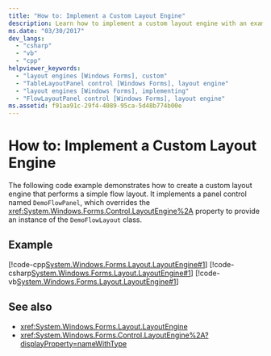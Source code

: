 ```yaml
---
title: "How to: Implement a Custom Layout Engine"
description: Learn how to implement a custom layout engine with an example of a panel control that overrides layout engine properties.
ms.date: "03/30/2017"
dev_langs: 
  - "csharp"
  - "vb"
  - "cpp"
helpviewer_keywords: 
  - "layout engines [Windows Forms], custom"
  - "TableLayoutPanel control [Windows Forms], layout engine"
  - "layout engines [Windows Forms], implementing"
  - "FlowLayoutPanel control [Windows Forms], layout engine"
ms.assetid: f91aa91c-29f4-4089-95ca-5d48b774b00e
---
```

# How to: Implement a Custom Layout Engine

The following code example demonstrates how to create a custom layout engine that performs a simple flow layout. It implements a panel control named `DemoFlowPanel`, which overrides the <xref:System.Windows.Forms.Control.LayoutEngine%2A> property to provide an instance of the `DemoFlowLayout` class.  
  
## Example  

 [!code-cpp[System.Windows.Forms.Layout.LayoutEngine#1](~/samples/snippets/cpp/VS_Snippets_Winforms/System.Windows.Forms.Layout.LayoutEngine/cpp/DemoFlowLayout.cpp#1)]
 [!code-csharp[System.Windows.Forms.Layout.LayoutEngine#1](~/samples/snippets/csharp/VS_Snippets_Winforms/System.Windows.Forms.Layout.LayoutEngine/CS/DemoFlowLayout.cs#1)]
 [!code-vb[System.Windows.Forms.Layout.LayoutEngine#1](~/samples/snippets/visualbasic/VS_Snippets_Winforms/System.Windows.Forms.Layout.LayoutEngine/VB/DemoFlowLayout.vb#1)]  
  
## See also

- <xref:System.Windows.Forms.Layout.LayoutEngine>
- <xref:System.Windows.Forms.Control.LayoutEngine%2A?displayProperty=nameWithType>

